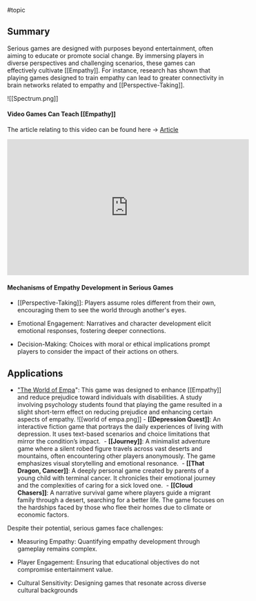 #topic 
## Summary

Serious games are designed with purposes beyond entertainment, often aiming to educate or promote social change. By immersing players in diverse perspectives and challenging scenarios, these games can effectively cultivate [[Empathy]]. For instance, research has shown that playing games designed to train empathy can lead to greater connectivity in brain networks related to empathy and [[Perspective-Taking]].

![[Spectrum.png]]


#### Video Games Can Teach [[Empathy]]
The article relating to this video can be found here -> [Article](https://www.technologynetworks.com/neuroscience/news/video-games-can-teach-empathy-307396) 

<iframe width="560" height="315" src="https://www.youtube.com/embed/463Bl7GAYgc?si=SGJhTcEH1fyN5RuF" title="YouTube video player" frameborder="0" allow="accelerometer; autoplay; clipboard-write; encrypted-media; gyroscope; picture-in-picture; web-share" referrerpolicy="strict-origin-when-cross-origin" allowfullscreen></iframe>


#### Mechanisms of Empathy Development in Serious Games

- [[Perspective-Taking]]: Players assume roles different from their own, encouraging them to see the world through another's eyes.​
    
- Emotional Engagement: Narratives and character development elicit emotional responses, fostering deeper connections.​
    
- Decision-Making: Choices with moral or ethical implications prompt players to consider the impact of their actions on others.​

##  Applications
- ["The World of Empa](https://pmc.ncbi.nlm.nih.gov/articles/PMC6489198/)": This game was designed to enhance [[Empathy]] and reduce prejudice toward individuals with disabilities. A study involving psychology students found that playing the game resulted in a slight short-term effect on reducing prejudice and enhancing certain aspects of empathy. 
	![[world of empa.png]]
	- **[[Depression Quest]]**: An interactive fiction game that portrays the daily experiences of living with depression. It uses text-based scenarios and choice limitations that mirror the condition’s impact. 
	- **[[Journey]]**: A minimalist adventure game where a silent robed figure travels across vast deserts and mountains, often encountering other players anonymously. The game emphasizes visual storytelling and emotional resonance. 
	- **[[That Dragon, Cancer]]**: A deeply personal game created by parents of a young child with terminal cancer. It chronicles their emotional journey and the complexities of caring for a sick loved one. 
	- **[[Cloud Chasers]]**: A narrative survival game where players guide a migrant family through a desert, searching for a better life. The game focuses on the hardships faced by those who flee their homes due to climate or economic factors.




Despite their potential, serious games face challenges:​

- Measuring Empathy: Quantifying empathy development through gameplay remains complex.​
    
- Player Engagement: Ensuring that educational objectives do not compromise entertainment value.​
    
- Cultural Sensitivity: Designing games that resonate across diverse cultural backgrounds